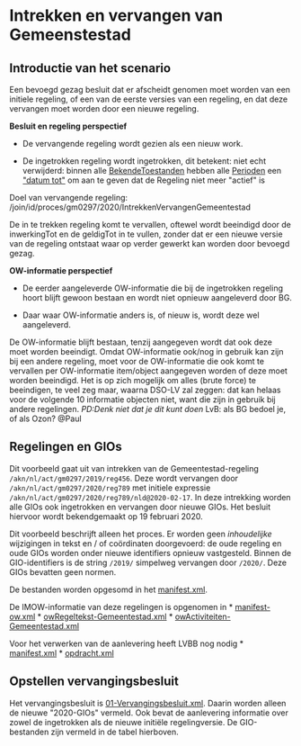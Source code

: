 Intrekken en vervangen van Gemeenstestad
========================================

Introductie van het scenario
----------------------------

Een bevoegd gezag besluit dat er afscheidt genomen moet worden van een initiele
regeling, of een van de eerste versies van een regeling, en dat deze vervangen
moet worden door een nieuwe regeling.

**Besluit en regeling perspectief**

-   De vervangende regeling wordt gezien als een nieuw work.

-   De ingetrokken regeling wordt ingetrokken, dit betekent: niet echt
    verwijderd: binnen alle
    [BekendeToestanden](https://koop.gitlab.io/STOP/standaard/imop-data_xsd_Element_data_BekendeToestand.html)
    hebben alle
    [Perioden](https://koop.gitlab.io/STOP/standaard/imop-data_xsd_Element_data_Periode.html)
    een ["datum
    tot"](https://koop.gitlab.io/STOP/standaard/imop-data_xsd_Element_data_tot.html#tot)
    om aan te geven dat de Regeling niet meer "actief" is

Doel van vervangende regeling:
/join/id/proces/gm0297/2020/IntrekkenVervangenGemeentestad

De in te trekken regeling komt te vervallen, oftewel wordt beeindigd door de
inwerkingTot en de geldigTot in te vullen, zonder dat er een nieuwe versie van
de regeling ontstaat waar op verder gewerkt kan worden door bevoegd gezag.

**OW-informatie perspectief**

-   De eerder aangeleverde OW-informatie die bij de ingetrokken regeling hoort
    blijft gewoon bestaan en wordt niet opnieuw aangeleverd door BG.

-   Daar waar OW-informatie anders is, of nieuw is, wordt deze wel aangeleverd.

De OW-informatie blijft bestaan, tenzij aangegeven wordt dat ook deze moet
worden beeindigt. Omdat OW-informatie ook/nog in gebruik kan zijn bij een andere
regeling, moet voor de OW-informatie die ook komt te vervallen per OW-informatie
item/object aangegeven worden of deze moet worden beeindigd. Het is op zich
mogelijk om alles (brute force) te beeindigen, te veel zeg maar, waarna DSO-LV
zal zeggen: dat kan helaas voor de volgende 10 informatie objecten niet, want
die zijn in gebruik bij andere regelingen. *PD:Denk niet dat je dit kunt doen*
LvB: als BG bedoel je, of als Ozon? \@Paul

Regelingen en GIOs
------------------

Dit voorbeeld gaat uit van intrekken van de Gemeentestad-regeling
`/akn/nl/act/gm0297/2019/reg456`. Deze wordt vervangen door
`/akn/nl/act/gm0297/2020/reg789` met initiele expressie
`/akn/nl/act/gm0297/2020/reg789/nld@2020-02-17`. In deze intrekking worden alle
GIOs ook ingetrokken en vervangen door nieuwe GIOs. Het besluit hiervoor wordt
bekendgemaakt op 19 februari 2020.

Dit voorbeeld beschrijft alleen het proces. Er worden geen *inhoudelijke*
wijzigingen in tekst en / of coördinaten doorgevoerd: de oude regeling en oude
GIOs worden onder nieuwe identifiers opnieuw vastgesteld. Binnen de
GIO-identifiers is de string `/2019/` simpelweg vervangen door `/2020/`. Deze
GIOs bevatten geen normen.

De bestanden worden opgesomd in het
[manifest.xml](02-AanleveringBG/manifest.xml).

De IMOW-informatie van deze regelingen is opgenomen in \*
[manifest-ow.xml](02-AanleveringBG/manifest-ow.xml) \*
[owRegeltekst-Gemeentestad.xml](02-AanleveringBG/owRegeltekst-Gemeentestad.xml)
\*
[owActiviteiten-Gemeentestad.xml](02-AanleveringBG/owActiviteiten-Gemeentestad.xml)

Voor het verwerken van de aanlevering heeft LVBB nog nodig \*
[manifest.xml](02-AanleveringBG/manifest.xml) \*
[opdracht.xml](02-AanleveringBG/opdracht.xml)

Opstellen vervangingsbesluit
----------------------------

Het vervangingsbesluit is
[01-Vervangingsbesluit.xml](02-AanleveringBG/01-Vervangingsbesluit.xml). Daarin
worden alleen de nieuwe "2020-GIOs" vermeld. Ook bevat de aanlevering informatie
over zowel de ingetrokken als de nieuwe initiële regelingversie. De
GIO-bestanden zijn vermeld in de tabel hierboven.
